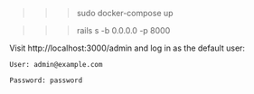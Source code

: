 >>> sudo docker-compose up 

>>> rails s -b 0.0.0.0 -p 8000

Visit http://localhost:3000/admin and log in as the default user:

    User: admin@example.com

    Password: password
